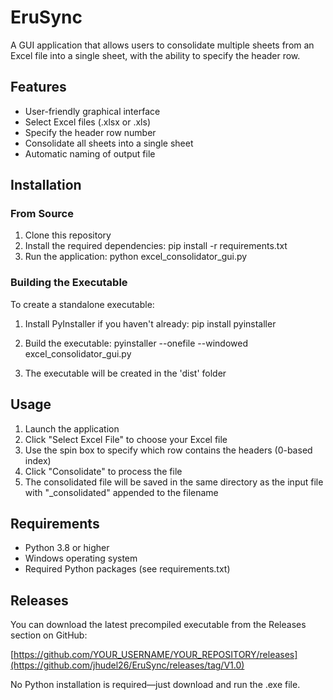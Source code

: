 EruSync
=======

A GUI application that allows users to consolidate multiple sheets from an Excel file into a single sheet, with the ability to specify the header row.

Features
--------

- User-friendly graphical interface
- Select Excel files (.xlsx or .xls)
- Specify the header row number
- Consolidate all sheets into a single sheet
- Automatic naming of output file

Installation
------------

### From Source

1. Clone this repository
2. Install the required dependencies:
   pip install -r requirements.txt
3. Run the application:
   python excel_consolidator_gui.py

### Building the Executable

To create a standalone executable:

1. Install PyInstaller if you haven't already:
   pip install pyinstaller

2. Build the executable:
   pyinstaller --onefile --windowed excel_consolidator_gui.py

3. The executable will be created in the 'dist' folder

Usage
-----

1. Launch the application
2. Click "Select Excel File" to choose your Excel file
3. Use the spin box to specify which row contains the headers (0-based index)
4. Click "Consolidate" to process the file
5. The consolidated file will be saved in the same directory as the input file with "_consolidated" appended to the filename

Requirements
------------

- Python 3.8 or higher
- Windows operating system
- Required Python packages (see requirements.txt)

Releases
--------

You can download the latest precompiled executable from the Releases section on GitHub:

[https://github.com/YOUR_USERNAME/YOUR_REPOSITORY/releases](https://github.com/jhudel26/EruSync/releases/tag/V1.0)

No Python installation is required—just download and run the .exe file.
